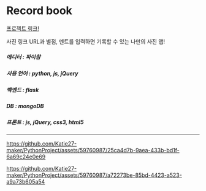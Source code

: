 <h1>Record book</h1>

<a href="http://share-bk.shop:3000/">프로젝트 링크!</a>


사진 링크 URL과 별점, 멘트를 입력하면 기록할 수 있는 나만의 사진 앱!

<h5>에디터 : 파이참</h5>
<h5>사용 언어 : python, js, jQuery</h5>
<h5>백엔드 : flask</h5>
<h5>DB : mongoDB</h5>
<h5>프론트 : js, jQuery, css3, html5</h5>

-----------------------------------------------------------------------

https://github.com/Katie27-maker/PythonProject/assets/59760987/25ca4d7b-9aea-433b-bd1f-6a69c24e0e69

https://github.com/Katie27-maker/PythonProject/assets/59760987/a72273be-85bd-4423-a523-a9a73b605a54
